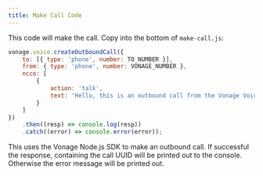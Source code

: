 ```yaml
---
title: Make Call Code
---
```


This code will make the call. Copy into the bottom of `make-call.js`:

```js
vonage.voice.createOutboundCall({
    to: [{ type: 'phone', number: TO_NUMBER }],
    from: { type: 'phone', number: VONAGE_NUMBER },
    ncco: [
        {
            action: 'talk',
            text: 'Hello, this is an outbound call from the Vonage Voice API'
        }
    ]
})
    .then((resp) => console.log(resp))
    .catch((error) => console.error(error));
```

This uses the Vonage Node.js SDK to make an outbound call. If successful the response, containing the call UUID will be printed out to the console. Otherwise the error message will be printed out.
